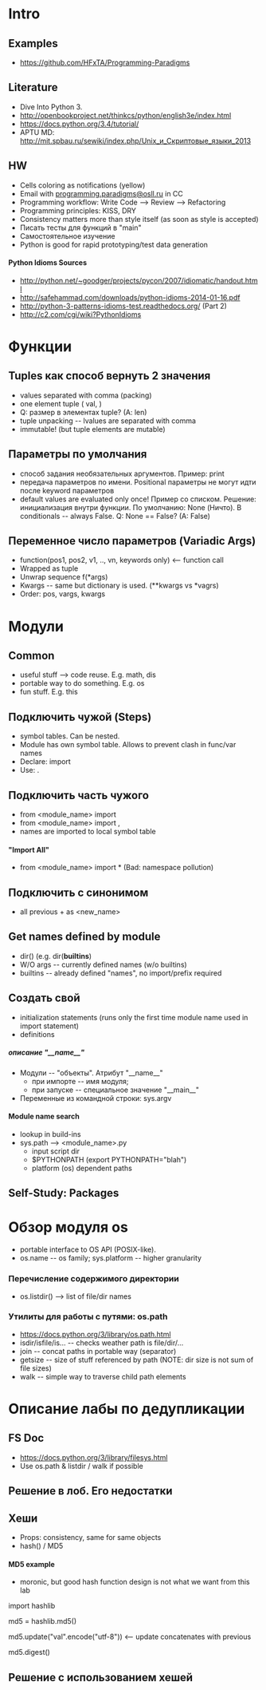 # Intro

## Examples
* https://github.com/HFxTA/Programming-Paradigms

## Literature
* Dive Into Python 3.
* http://openbookproject.net/thinkcs/python/english3e/index.html
* https://docs.python.org/3.4/tutorial/
* APTU MD: http://mit.spbau.ru/sewiki/index.php/Unix_и_Скриптовые_языки_2013

## HW
* Cells coloring as notifications (yellow)
* Email with programming.paradigms@osll.ru in CC
* Programming workflow: Write Code --> Review --> Refactoring 
* Programming principles: KISS, DRY
* Consistency matters more than style itself (as soon as style is accepted)
* Писать тесты для функций в  "main"
* Самостоятельное изучение
* Python is good for rapid prototyping/test data generation

#### Python Idioms Sources
* http://python.net/~goodger/projects/pycon/2007/idiomatic/handout.html
* http://safehammad.com/downloads/python-idioms-2014-01-16.pdf
* http://python-3-patterns-idioms-test.readthedocs.org/ (Part 2)
* http://c2.com/cgi/wiki?PythonIdioms

# Функции

## Tuples как способ вернуть 2 значения
* values separated with comma (packing)
* one element tuple ( val, )
* Q: размер в элементах tuple? (A: len)
* tuple unpacking -- lvalues are separated with comma
* immutable! (but tuple elements are mutable)

## Параметры по умолчания
* способ задания необязательных аргументов. Пример: print
* передача параметров по имени. Positional параметры не могут идти после keyword параметров
* default values аre evaluated only once! Пример со списком.
	Решение: инициализация внутри функции. По умолчанию: None (Ничто).
	 В conditionals -- always False.
	Q: None == False? (A: False)

## Переменное число параметров (Variadic Args)
* function(pos1, pos2, v1, .., vn, keywords only) <-- function call
* Wrapped as tuple
* Unwrap sequence f(*args)
* Kwargs -- same but dictionary is used. (**kwargs vs *vagrs)
* Order: pos, vargs, kwargs

# Модули

## Common
* useful stuff --> code reuse. E.g. math, dis
* portable way to do something. E.g. os
* fun stuff. E.g. this

## Подключить чужой (Steps)
* symbol tables. Can be nested.
* Module has own symbol table. Allows to prevent clash in func/var names
* Declare: import <module name>
* Use: <module name>.<function name>

## Подключить часть чужого
* from <module_name> import <function>
* from <module_name> import <function1>, <function2>
* names are imported to local symbol table

#### "Import All"
* from <module_name> import * (Bad: namespace pollution)

## Подключить с синонимом
* all previous + as <new_name>

## Get names defined by module
* dir(<module name>) (e.g. dir(__builtins__)
* W/O args -- currently defined names (w/o builtins)
* builtins -- already defined "names", no import/prefix required

## Создать свой
* initialization statements (runs only the first time module name used in import statement)
* definitions

##### oписание "\_\_name__"
* Модули -- "объекты".  Атрибут "\_\_name\_\_"
	* при импорте -- имя модуля;
	* при запуске -- специальное значение "\_\_main\_\_"
* Переменные из командной строки: sys.argv
#### Module name search
* lookup in build-ins
* sys.path --> <module_name>.py
	* input script dir
	* $PYTHONPATH (export PYTHONPATH="blah")
	* platform (os) dependent paths

## Self-Study: Packages

# Обзор модуля os
* portable interface to OS API (POSIX-like).
* os.name -- os family; sys.platform -- higher granularity

### Перечисление содержимого директории
* os.listdir(<dirname>) --> list of file/dir names

### Утилиты для работы с путями: os.path
* https://docs.python.org/3/library/os.path.html
* isdir/isfile/is... -- checks weather path is file/dir/...
* join -- concat paths in portable way (separator)
* getsize -- size of stuff referenced by path (NOTE: dir size is not sum of file sizes)
* walk -- simple way to traverse child path elements

# Описание лабы по дeдупликации

## FS Doc
* https://docs.python.org/3/library/filesys.html
* Use os.path & listdir / walk if possible

## Решение в лоб. Его недостатки

## Хеши
* Props: consistency, same for same objects
* hash() / MD5
#### MD5 example
* moronic, but good hash function design is not what we want from this lab

import hashlib

md5 = hashlib.md5()

md5.update("val".encode("utf-8"))  <-- update concatenates with previous

md5.digest()

## Решение с использованием хешей
